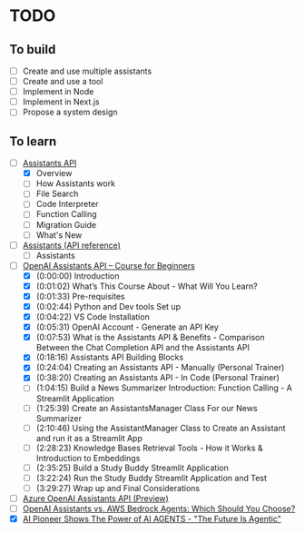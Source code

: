 # TODO

## To build

- [ ] Create and use multiple assistants
- [ ] Create and use a tool
- [ ] Implement in Node
- [ ] Implement in Next.js
- [ ] Propose a system design

## To learn

- [ ] [Assistants API](https://platform.openai.com/docs/assistants/overview)
  - [x] Overview
  - [ ] How Assistants work
  - [ ] File Search
  - [ ] Code Interpreter
  - [ ] Function Calling
  - [ ] Migration Guide
  - [ ] What's New
- [ ] [Assistants (API reference)](https://platform.openai.com/docs/api-reference/assistants)
  - [ ] Assistants
- [ ] [OpenAI Assistants API – Course for Beginners](https://www.youtube.com/watch?v=qHPonmSX4Ms)
  - [x] (0:00:00) Introduction
  - [x] (0:01:02) What’s This Course About - What Will You Learn?
  - [x] (0:01:33) Pre-requisites
  - [x] (0:02:44) Python and Dev tools Set up
  - [x] (0:04:22) VS Code Installation
  - [x] (0:05:31) OpenAI Account - Generate an API Key
  - [x] (0:07:53) What is the Assistants API & Benefits - Comparison Between the Chat Completion API and the Assistants API
  - [x] (0:18:16) Assistants API Building Blocks
  - [x] (0:24:04) Creating an Assistants API - Manually (Personal Trainer)
  - [x] (0:38:20) Creating an Assistants API - In Code (Personal Trainer)
  - [ ] (1:04:15) Build a News Summarizer Introduction: Function Calling - A Streamlit Application
  - [ ] (1:25:39) Create an AssistantsManager Class For our News Summarizer
  - [ ] (2:10:46) Using the AssistantManager Class to Create an Assistant and run it as a Streamlit App
  - [ ] (2:28:23) Knowledge Bases Retrieval Tools - How it Works & Introduction to Embeddings
  - [ ] (2:35:25) Build a Study Buddy Streamlit Application
  - [ ] (3:22:24) Run the Study Buddy Streamlit Application and Test
  - [ ] (3:29:27) Wrap up and Final Considerations
- [ ] [Azure OpenAI Assistants API (Preview)](https://learn.microsoft.com/en-us/azure/ai-services/openai/concepts/assistants)
- [ ] [OpenAI Assistants vs. AWS Bedrock Agents: Which Should You Choose?](https://medium.com/@woyera/openai-assistants-vs-aws-bedrock-agents-which-should-you-choose-18d8daa2de39)
- [x] [AI Pioneer Shows The Power of AI AGENTS - "The Future Is Agentic"](https://www.youtube.com/watch?v=ZYf9V2fSFwU&t=329)
